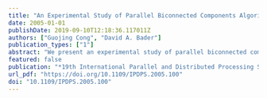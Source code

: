 ```yaml
---
title: "An Experimental Study of Parallel Biconnected Components Algorithms on Symmetric Multiprocessors (SMPs)"
date: 2005-01-01
publishDate: 2019-09-10T12:18:36.117011Z
authors: ["Guojing Cong", "David A. Bader"]
publication_types: ["1"]
abstract: "We present an experimental study of parallel biconnected components algorithms employing several fundamental parallel primitives, e.g., prefix sum, list ranking, sorting, connectivity, spanning tree, and tree computations. Previous experimental studies of these primitives demonstrate reasonable parallel speedups. However, when these algorithms are used as subroutines to solve higher-level problems, there are two factors that hinder fast parallel implementations. One is parallel overhead, i.e., the large constant factors hidden in the asymptotic bounds; the other is the discrepancy among the data structures used in the primitives that brings non-negligible conversion cost. We present various optimization techniques and a new parallel algorithm that significantly improve the performance of finding biconnected components of a graph on symmetric multiprocessors (SMPs). Finding biconnected components has application in fault-tolerant network design, and is also used in graph planarity testing. Our parallel implementation achieves speedups up to 4 using 12 processors on a Sun E4500 for large, sparse graphs, and the source code is freely-available at our Web site."
featured: false
publication: "*19th International Parallel and Distributed Processing Symposium (IPDPS 2005), 4-8 April 2005, Denver, CO, USA*"
url_pdf: "https://doi.org/10.1109/IPDPS.2005.100"
doi: "10.1109/IPDPS.2005.100"
---
```


